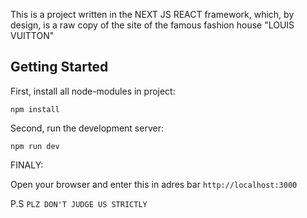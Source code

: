 This is a project written in the NEXT JS REACT framework, which, by design, is a raw copy of the site of the famous fashion house "LOUIS VUITTON"


## Getting Started

First, install all node-modules in project:

```npm install```


Second, run the development server:

```npm run dev```

FINALY:

Open your browser and enter this in adres bar ```http://localhost:3000```


P.S ```PLZ DON'T JUDGE US STRICTLY```
